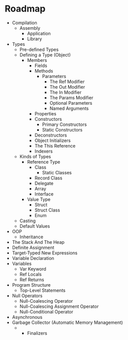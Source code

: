 # Roadmap

- Compilation
  - Assembly
    - Application
    - Library
- Types
  - Pre-defined Types
  - Defining a Type (Object)
    - Members
      - Fields
      - Methods
        - Parameters
          - The Ref Modifier
          - The Out Modifier
          - The In Modifier
          - The Params Modifier
          - Optional Parameters
          - Named Arguments
      - Properties
      - Constructors
        - Primary Constructors
        - Static Constructors
      - Deconstructors
      - Object Initializers
      - The This Reference
      - Indexers
  - Kinds of Types
    - Reference Type
      - Class
        - Static Classes
      - Record Class
      - Delegate
      - Array
      - Interface
    - Value Type
      - Struct
      - Struct Class
      - Enum
  - Casting
  - Default Values
- OOP
  - Inheritance
- The Stack And The Heap
- Definite Assignment
- Target-Typed New Expressions
- Variable Declaration
- Variables
  - Var Keyword
  - Ref Locals
  - Ref Returns
- Program Structure
  - Top-Level Statements
- Null Operators
  - Null-Coalescing Operator
  - Null-Coalescing Assignment Operator
  - Null-Conditional Operator
- Asynchronous
- Garbage Collector (Automatic Memory Management)
  - - Finalizers

